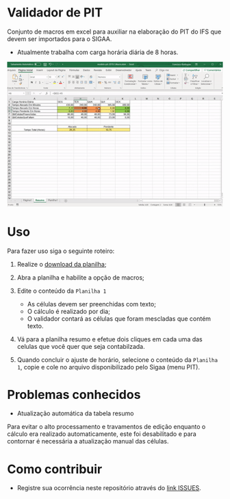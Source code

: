 # Validador de PIT
Conjunto de macros em excel para auxiliar na elaboração do PIT do IFS que devem ser importados para o SIGAA.

- Atualmente trabalha com carga horária diária de 8 horas.


![Exemplo de uso](ExemploDeUso.gif?raw=true)


# Uso 

Para fazer uso siga o seguinte roteiro:

1. Realize o [download da planilha](modelo-pit-2019.1.Macro.xlsm?raw=true);
1. Abra a planilha e habilite a opção de macros;
1. Edite o conteúdo da `Planilha 1`

   - As células devem ser preenchidas com texto;
   - O cálculo é realizado por dia;
   - O validador contará as células que foram mescladas que contém texto.
   
1. Vá para a planilha resumo e efetue dois cliques em cada uma das celulas que você quer que seja contabilzada.
1. Quando concluir o ajuste de horário, selecione o conteúdo da `Planilha 1`, copie e cole no arquivo disponibilizado pelo Sigaa (menu PIT).

# Problemas conhecidos

- Atualização automática da tabela resumo

Para evitar o alto processamento e travamentos de edição enquanto o cálculo era realizado automaticamente, este foi desabilitado e para contornar é necessária a atualização manual das células.

# Como contribuir

- Registre sua ocorrência neste repositório através do [link ISSUES](https://github.com/CBSIIFSLagarto/ValidadorPIT/issues).
